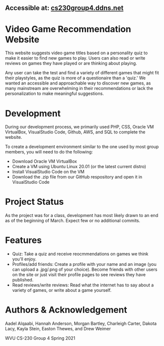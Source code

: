 ## Accessible at: [cs230group4.ddns.net](http://cs230group4.ddns.net/)

# Video Game Recommendation Website

This website suggests video game titles based on a personality quiz to make it easier to find new games to play. Users can also read or write reviews on games they have played or are thinking about playing. 

Any user can take the test and find a variety of different games that might fit their playstyles, as the quiz is more of a questionaire than a 'quiz.' We wanted an accessible and approachable way to discover new games, as many mainstream are overwhelming in their recommendations or lack the personalization to make meaningful suggestions.

# Development

During our development process, we primarily used PHP, CSS, Oracle VM VirtualBox, VisualStudio Code, Github, AWS, and SQL to complete the website. 

To create a development environment similar to the one used by most group members, you will need to do the following: 
* Download Oracle VM VirtualBox
* Create a VM using Ubuntu Linux 20.01 (or the latest current distro)
* Install VisualStudio Code on the VM 
* Download the .zip file from our GitHub respository and open it in VisualStudio Code

# Project Status

As the project was for a class, development has most likely drawn to an end as of the beginning of March. Expect few or no additional commits. 

# Features

* Quiz: Take a quiz and receive reocmmendations on games we think you'll enjoy. 
* Profiles/add friends: Create a profile with your name and an image (you can upload a .jpg/.png of your choice). Become friends with other users on the site or just visit their profile pages to see reviews they have published.
* Read reviews/write reviews: Read what the internet has to say about a variety of games, or write about a game yourself.

# Authors & Acknowledgement 

Aadel Alqaabi, Hannah Anderson, Morgan Bartley, Charleigh Carter, Dakota Lacy, Kayla Stein, Easton Thewes, and Drew Weimer

WVU CS-230 Group 4 
Spring 2021


